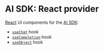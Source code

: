 # AI SDK: React provider

[React](https://react.dev/) UI components for the [AI SDK](https://sdk.vercel.ai/docs):

- [`useChat`](https://sdk.vercel.ai/docs/reference/ai-sdk-ui/use-chat) hook
- [`useCompletion`](https://sdk.vercel.ai/docs/reference/ai-sdk-ui/use-completion) hook
- [`useObject`](https://sdk.vercel.ai/docs/reference/ai-sdk-ui/use-object) hook
